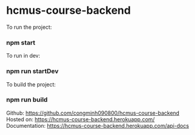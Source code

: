 # hcmus-course-backend

To run the project: 
### npm start

To run in dev:
### npm run startDev

To build the project:
### npm run build

Github: https://github.com/congminh090800/hcmus-course-backend<br/>
Hosted on: https://hcmus-course-backend.herokuapp.com/<br/>
Documentation: https://hcmus-course-backend.herokuapp.com/api-docs<br/>
